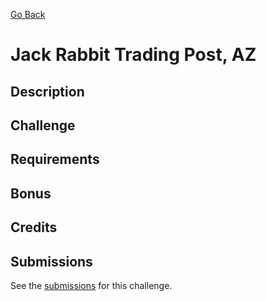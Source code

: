 [Go Back](https://github.com/bonechurch/Route-66#challenges)

# Jack Rabbit Trading Post, AZ

## Description

## Challenge

## Requirements

## Bonus

## Credits

## Submissions

See the [submissions]() for this challenge.
